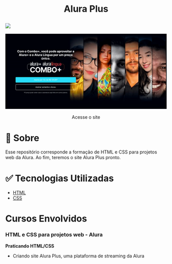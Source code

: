 <h1 align="center"> 
    <p>Alura Plus</p>
</h1>

<p align="left">
    <img width=150 src="https://img.shields.io/badge/STATUS-EM_DESENVOLVIMENTO-GREEN"/>
</p>

<p align="center">
    <img width=800 src="gif.gif"/>
</p>
<p align="center">
<a href"https://alura-plus-two-kappa.vercel.app">Acesse o site</a>
</p>

# 📕 Sobre
Esse repositório corresponde a formação de HTML e CSS para projetos web da Alura. Ao fim, teremos o site Alura Plus pronto.

#  ✅ Tecnologias Utilizadas

- [HTML](https://www.w3schools.com/html/) 
- [CSS](https://www.w3schools.com/css/default.asp)

# Cursos Envolvidos
### HTML e CSS para projetos web - Alura

**Praticando HTML/CSS**
* Criando site Alura Plus, uma plataforma de streaming da Alura
